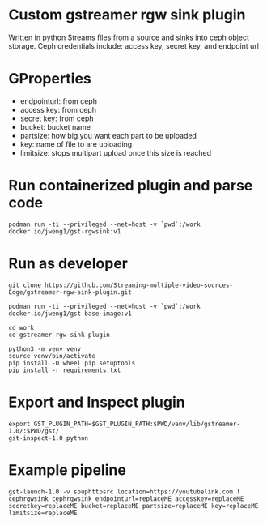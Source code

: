 # Custom gstreamer rgw sink plugin
Written in python
Streams files from a source and sinks into ceph object storage.
Ceph credentials include: access key, secret key, and endpoint url

# GProperties
- endpointurl: from ceph
- access key: from ceph
- secret key: from ceph
- bucket: bucket name 
- partsize: how big you want each part to be uploaded 
- key: name of file to are uploading 
- limitsize: stops multipart upload once this size is reached



# Run containerized plugin and parse code
```
podman run -ti --privileged --net=host -v `pwd`:/work docker.io/jweng1/gst-rgwsink:v1
```

# Run as developer

```
git clone https://github.com/Streaming-multiple-video-sources-Edge/gstreamer-rgw-sink-plugin.git

podman run -ti --privileged --net=host -v `pwd`:/work docker.io/jweng1/gst-base-image:v1

cd work
cd gstreamer-rgw-sink-plugin

python3 -m venv venv
source venv/bin/activate
pip install -U wheel pip setuptools
pip install -r requirements.txt

```

# Export and Inspect plugin
```
export GST_PLUGIN_PATH=$GST_PLUGIN_PATH:$PWD/venv/lib/gstreamer-1.0/:$PWD/gst/
gst-inspect-1.0 python
```

# Example pipeline
```
gst-launch-1.0 -v souphttpsrc location=https://youtubelink.com ! cephrgwsink cephrgwsink endpointurl=replaceME accesskey=replaceME secretkey=replaceME bucket=replaceME partsize=replaceME key=replaceME limitsize=replaceME
```
